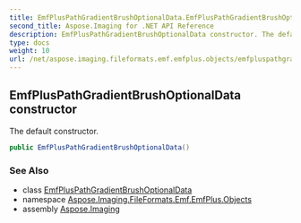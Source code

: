```yaml
---
title: EmfPlusPathGradientBrushOptionalData.EmfPlusPathGradientBrushOptionalData
second_title: Aspose.Imaging for .NET API Reference
description: EmfPlusPathGradientBrushOptionalData constructor. The default constructor
type: docs
weight: 10
url: /net/aspose.imaging.fileformats.emf.emfplus.objects/emfpluspathgradientbrushoptionaldata/emfpluspathgradientbrushoptionaldata/
---
```

## EmfPlusPathGradientBrushOptionalData constructor

The default constructor.

```csharp
public EmfPlusPathGradientBrushOptionalData()
```

### See Also

* class [EmfPlusPathGradientBrushOptionalData](../)
* namespace [Aspose.Imaging.FileFormats.Emf.EmfPlus.Objects](../../emfpluspathgradientbrushoptionaldata/)
* assembly [Aspose.Imaging](../../../)


